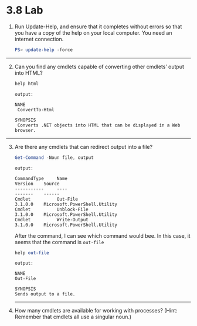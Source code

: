 # 3.8 Lab

1. Run Update-Help, and ensure that it completes without errors so that you have a copy of the help on your local computer. You need an internet connection.

   ```powershell
   PS> update-help -force
   ```

---

2. Can you find any cmdlets capable of converting other cmdlets’ output into HTML?

   ```powershell
   help html
   ```

   `output:`

   ```
   NAME
    ConvertTo-Html

   SYNOPSIS
    Converts .NET objects into HTML that can be displayed in a Web browser.
   ```

---

3. Are there any cmdlets that can redirect output into a file?

   ```powershell
   Get-Command -Noun file, output
   ```

   `output:`

   ```
   CommandType     Name                                               Version    Source
   -----------     ----                                               -------    ------
   Cmdlet          Out-File                                           3.1.0.0    Microsoft.PowerShell.Utility
   Cmdlet          Unblock-File                                       3.1.0.0    Microsoft.PowerShell.Utility
   Cmdlet          Write-Output                                       3.1.0.0    Microsoft.PowerShell.Utility
   ```

   After the command, I can see which command would bee.
   In this case, it seems that the command is `out-file`

   ```powershell
   help out-file
   ```

   `output:`

   ```
   NAME
   Out-File

   SYNOPSIS
   Sends output to a file.
   ```

   ***

4. How many cmdlets are available for working with processes? (Hint: Remember that cmdlets all use a singular noun.)
